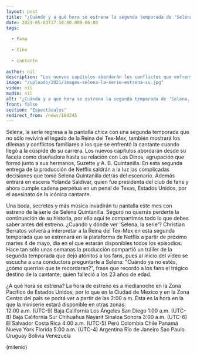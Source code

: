```yaml
---
layout: post
title: "¿Cuándo y a qué hora se estrena la segunda temporada de 'Selena, la serie'?"
date: 2021-05-03T17:58:00.000-06:00
tags:
  
  - Fama
  
  - Cine
  
  - cantante
  
author: nil
description: "Los nuevos capítulos abordarán los conflictos que enfrentó la 'Reina del Tex-Mex' tras llegar a la cúspide de su carrera y cómo entró Yolanda Saldívar a la vida de cantante. "
image: "/uploads/2021/images-selena-la-serie-estrena-su.jpg"
video: nil
audio: nil
alt: "¿Cuándo y a qué hora se estrena la segunda temporada de 'Selena, la serie'?"
front: false
section: "Espectáculos"
redirect_from: /news/184245
---
```


Selena, la serie regresa a la pantalla chica con una segunda temporada que no sólo revivirá el legado de la Reina del Tex-Mex, también mostrará los dilemas y conflictos familiares a los que se enfrentó la cantante cuando llegó a la cúspide de su carrera. Los nuevos capítulos abordarán desde su faceta como diseñadora hasta su relación con Los Dinos, agrupación que formó junto a sus hermanos, Suzette y A. B. Quintanilla. En esta segunda entrega de la producción de Netflix saldrán a la luz las complicadas decisiones que tomó Selena Quintanilla detrás del escenario. Además entrará en escena Yolanda Saldívar, quien fue presidenta del club de fans y ahora cumple cadena perpetua en un penal de Texas, Estados Unidos, por el asesinato de la icónica cantante.  

Una boda, secretos y más música invadirán tu pantalla este mes con estreno de la serie de Selena Quintanilla. Seguro no querrás perderte la continuación de su historia, por ello aquí te compartimos todo lo que debes saber antes del estreno.  ¿Cuándo y dónde ver 'Selena, la serie'? Christian Serratos volverá a interpretar a la Reina del Tex-Mex en esta segunda temporada que se estrenará en la plataforma de Netflix a partir de próximo martes 4 de mayo, día en el que estarán disponibles todos los episodios.  
Hace tan sólo unas semanas la producción compartió un tráiler de la segunda temporada que dejó atónitos a los fans, pues al inicio del video se escucha a una conductora preguntarle a Selena: "Cuándo ya no estés, ¿cómo querrías que te recordaran?", frase que recordó a los fans el trágico destino de la cantante, quien falleció a los 23 años de edad.  

¿A qué hora se estrena?  La hora de estreno es a medianoche en la Zona Pacífico de Estados Unidos, por lo que en la Ciudad de México y en la Zona Centro del país se podrá ver a partir de las 2:00 a.m. Ésta es la hora en la que la miniserie estará disponible en otras zonas:  
12:00 a.m. (UTC-9) Baja California Los Ángeles San Diego 1:00 a.m. (UTC-8) Baja California Sur Chihuahua Nayarit Sinaloa Sonora   3:00 a.m. (UTC-6) El Salvador Costa Rica 
4:00 a.m. (UTC-5) Perú Colombia Chile Panamá Nueva York Florida 5:00 a.m. (UTC-4) Argentina Río de Janeiro Sao Paulo Uruguay Bolivia Venezuela  


(milenio)